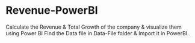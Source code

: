 # Revenue-PowerBI
Calculate the Revenue &amp; Total Growth of the company &amp; visualize them using Power BI
Find the Data file in Data-File folder & Import it in PowerBI.
